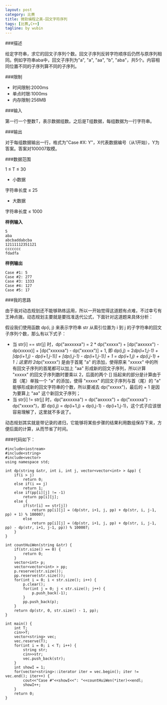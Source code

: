 ```yaml
---
layout: post
category: 比赛
title: 微软编程之美-回文字符序列
tags: [比赛,C++]
tagline: by wubin
---
```


###描述

给定字符串，求它的回文子序列个数。回文子序列反转字符顺序后仍然与原序列相同。例如字符串aba中，回文子序列为"a", "a", "aa", "b", "aba"，共5个。内容相同位置不同的子序列算不同的子序列。

<!--more-->

###限制

* 时间限制:2000ms
* 单点时限:1000ms
* 内存限制:256MB

###输入

第一行一个整数T，表示数据组数。之后是T组数据，每组数据为一行字符串。

###输出

对于每组数据输出一行，格式为"Case #X: Y"，X代表数据编号（从1开始），Y为答案。答案对100007取模。

###数据范围

1 ≤ T ≤ 30

* 小数据

字符串长度 ≤ 25

* 大数据

字符串长度 ≤ 1000

**样例输入**

	5
	aba
	abcbaddabcba
	12111112351121
	ccccccc
	fdadfa

**样例输出**

	Case #1: 5
	Case #2: 277
	Case #3: 1333
	Case #4: 127
	Case #5: 17

###我的思路

由于我对动态规划还不能够熟练运用，所以一开始觉得这道题有点难，不过幸亏有王神点拨。动态规划主要就是要找准迭代公式，下面针对这道题来具体分析：

假设我们使用函数 dp(i, j) 来表示字符串 str 从索引位置为 i 到 j 的子字符串的回文子序列个数，那么有以下式子：

* 当 str[i] == str[j] 时，dp("axxxxxa") = 2 * dp("xxxxx") + [dp("axxxxx") - dp(xxxxx)] + [dp("xxxxxa") - dp("xxxxx")] + 1, 即 dp(i,j) = 2*dp(i+1,j-1) + [dp(i+1,j) - dp(i+1,j-1)] + [dp(i,j-1) - dp(i+1,j-1)] + 1 = dp(i+1,j) + dp(i,j-1) + 1；这里的 2*dp("xxxxx") 是由于首尾 "a" 的添加，使得原来 "xxxxx" 中的所有回文子序列的首尾都可以加上 "aa" 形成新的回文子序列，所以计算 "xxxxx" 的回文子序列数时要乘以 2，后面的两个 [] 括起来的部分是计算由于首（尾）单独一个 "a" 的添加，使得 "xxxxx" 的回文子序列与首（尾）的 "a" 能够形成新的回文字符串的个数，所以要减去 dp("xxxxx")，最后的 + 1 是因为要算上 "aa" 这个新回文子序列；
* 当 str[i] != str[j] 时，dp("axxxxxa") = dp("axxxxx") + dp("xxxxxa") - dp("xxxxx")，即 dp(i,j) = dp(i+1,j) + dp(i,j-1) - dp(i+1,j-1)，这个式子应该很容易理解了，这里就不多说了。

动态规划其实就是带记录的递归，它能够将某些步骤的结果利用数组保存下来，方便后面的计算，从而节省了时间。

###代码如下：

	#include<iostream>
	#include<string>
	#include<vector>
	using namespace std;

	int dp(string &str, int i, int j, vector<vector<int> > &pp) {
		if(i > j)
			return 0;
		else if(i == j)
			return 1;
		else if(pp[i][j] != -1)
			return pp[i][j];
		else {
			if(str[i] == str[j])
				return pp[i][j] = (dp(str, i+1, j, pp) + dp(str, i, j-1, pp) + 1) % 100007;
			else
				return pp[i][j] = (dp(str, i+1, j, pp) + dp(str, i, j-1, pp) - dp(str, i+1, j-1, pp)) % 100007;
		}
	}

	int countHuiWen(string &str) {
		if(str.size() == 0) {
			return 0;
		}
		vector<int> p;
		vector<vector<int> > pp;
		p.reserve(str.size());
		pp.reserve(str.size());
		for(int i = 0; i < str.size(); i++) {
			p.clear();
			for(int j = 0; j < str.size(); j++) {
				p.push_back(-1);
			}
			pp.push_back(p);
		}
		return dp(str, 0, str.size() - 1, pp);
	}

	int main() {
		int T;
		cin>>T;
		vector<string> vec;
		vec.reserve(T);
		for(int i = 0; i < T; i++) {
			string str;
			cin>>str;
			vec.push_back(str);
		}
		int showI = 1;
		for(vector<string>::iterator iter = vec.begin(); iter != vec.end(); iter++) {
			cout<<"Case #"<<showI<<": "<<countHuiWen(*iter)<<endl;
			showI++;
		}
		return 0;
	}

